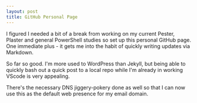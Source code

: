 ```yaml
---
layout: post
title: GitHub Personal Page 
---
```


I figured I needed a bit of a break from working on my current Pester, Plaster and general PowerShell studies so set up this personal GitHub page.  One immediate plus - it gets me into the habit of quickly writing updates via Markdown.

So far so good.  I'm more used to WordPress than Jekyll, but being able to quickly bash out a quick post to a local repo while I'm already in working VScode is very appealing.

There's the necessary DNS jiggery-pokery done as well so that I can now use this as the default web presence for my email domain.